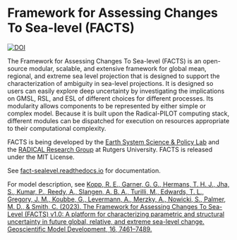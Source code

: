 # Framework for Assessing Changes To Sea-level (FACTS)

[![DOI](https://zenodo.org/badge/151614681.svg)](https://zenodo.org/badge/latestdoi/151614681)

The Framework for Assessing Changes To Sea-level (FACTS) is an open-source modular, scalable, and extensive framework for global mean, regional, and extreme sea level projection that is designed to support the characterization of ambiguity in sea-level projections. It is designed so users can easily explore deep uncertainty by investigating the implications on GMSL, RSL, and ESL of different choices for different processes. Its modularity allows components to be represented by either simple or complex model. Because it is built upon the Radical-PILOT computing stack, different modules can be dispatched for execution on resources appropriate to their computational complexity.

FACTS is being developed by the [Earth System Science & Policy Lab](https://www.earthscipol.net) and the [RADICAL Research Group](https://radical.rutgers.edu) at Rutgers University. FACTS is released under the MIT License.

See [fact-sealevel.readthedocs.io](https://fact-sealevel.readthedocs.io) for documentation.

For model description, see [Kopp, R. E., Garner, G. G., Hermans, T. H. J., Jha, S., Kumar, P., Reedy, A., Slangen, A. B. A., Turilli, M., Edwards, T. L., Gregory, J. M., Koubbe, G., Levermann, A., Merzky, A., Nowicki, S., Palmer, M. D., & Smith, C. (2023). The Framework for Assessing Changes To Sea-Level (FACTS) v1.0: A platform for characterizing parametric and structural uncertainty in future global, relative, and extreme sea-level change. Geoscientific Model Development, 16, 7461–7489.](https://doi.org/10.5194/gmd-16-7461-2023)
